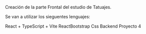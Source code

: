 Creación de la parte Frontal del estudio de Tatuajes.

Se van a utilizar los sieguentes lenguajes:

React + TypeScript + Vite
ReactBootstrap
Css
Backend Proyecto 4